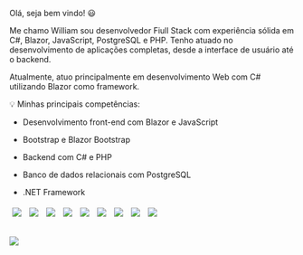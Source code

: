 
Olá, seja bem vindo! 😃

Me chamo William sou desenvolvedor Fiull Stack com experiência sólida em C#, Blazor, JavaScript, PostgreSQL e PHP. Tenho atuado no desenvolvimento de aplicações completas, desde a interface de usuário até o backend.

Atualmente, atuo principalmente em desenvolvimento Web com C# utilizando Blazor como framework.

💡 Minhas principais competências:

- Desenvolvimento front-end com Blazor e JavaScript 

- Bootstrap e Blazor Bootstrap

- Backend com C# e PHP

- Banco de dados relacionais com PostgreSQL

- .NET Framework
<div style="display: inline-block; width:100%;">
<img align="center"  style="margin:5px;" src="https://img.shields.io/badge/C%23-239120?style=for-the-badge&logo=c-sharp&logoColor=white"/>
<img align="center" style="margin:5px;" src="https://img.shields.io/badge/.NET-5C2D91?style=for-the-badge&logo=.net&logoColor=white"/>
<img align="center" style="margin:5px;" src="https://img.shields.io/badge/JavaScript-F7DF1E?style=for-the-badge&logo=javascript&logoColor=black">
<img align="center" style="margin:5px;" src="https://img.shields.io/badge/HTML5-E34F26?style=for-the-badge&logo=html5&logoColor=white"/>
<img align="center" style="margin:5px;" src="https://img.shields.io/badge/CSS3-1572B6?style=for-the-badge&logo=css3&logoColor=white"/>
<img align="center" style="margin:5px;" src="https://img.shields.io/badge/React-20232A?style=for-the-badge&logo=react&logoColor=61DAFB"/>
<img align="center" style="margin:5px;" src="https://img.shields.io/badge/PHP-777BB4?style=for-the-badge&logo=php&logoColor=white"/>
<img align="center" style="margin:5px;" src=" https://img.shields.io/badge/Bootstrap-563D7C?style=for-the-badge&logo=bootstrap&logoColor=white"/>
<img align="center" style="margin:5px;" src="https://img.shields.io/badge/PostgreSQL-316192?style=for-the-badge&logo=postgresql&logoColor=white"/><br>

<img align="center" style="margin-top:30px; " src="https://github-readme-stats.vercel.app/api?username=Willg-hub&show_icons=true&theme=tokyonight"/>

</div>
